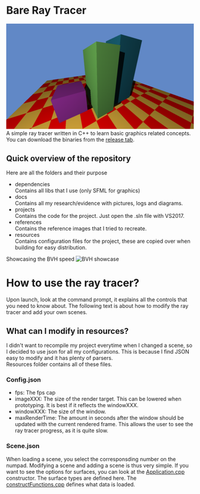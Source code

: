 # Bare Ray Tracer
![splash](docs/splash.png)
A simple ray tracer written in C++ to learn basic graphics related concepts. You can download the binaries from the [release tab](https://github.com/antjowie/Bare-Ray-Tracer/releases).

## Quick overview of the repository
Here are all the folders and their purpose
- dependencies  
  Contains all libs that I use (only SFML for graphics)
- docs  
  Contains all my research/evidence with pictures, logs and diagrams.
- projects  
  Contains the code for the project. Just open the .sln file with VS2017.
- references  
  Contains the reference images that I tried to recreate.
- resources  
  Contains configuration files for the project, these are copied over when building for easy distribution.

Showcasing the BVH speed
![BVH showcase](docs/showcase.gif)

# How to use the ray tracer?
Upon launch, look at the command prompt, it explains all the controls that you need to know about. The following text is about how to modify the ray tracer and add your own scenes.

## What can I modify in resources?
I didn't want to recompile my project everytime when I changed a scene, so I decided to use json for all my configurations. This is because I find JSON easy to modify and it has plenty of parsers.  
Resources folder contains all of these files. 

### Config.json
- fps: The fps cap
- imageXXX: The size of the render target. This can be lowered when prototyping. It is best if it reflects the windowXXX.
- windowXXX: The size of the window.
- maxRenderTime: The amount in seconds after the window should be updated with the current rendered frame. This allows the user to see the ray tracer progress, as it is quite slow.

### Scene.json
When loading a scene, you select the corresponsding number on the numpad. Modifying a scene and adding a scene is thus very simple. If you want to see the options for surfaces, you can look at the [Application.cpp](projects/Application/source/Application.cpp) constructor. The surface types are defined here. The [constructFunctions.cpp](projects/Application/constructFunctions.cpp) defines what data is loaded.

